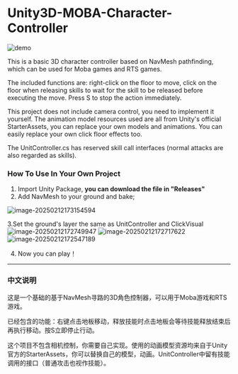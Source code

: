 # Unity3D-MOBA-Character-Controller

![demo](https://github.com/user-attachments/assets/4bf90355-51a9-49b3-99df-7c89a89db88c)

This is a basic 3D character controller based on NavMesh pathfinding, which can be used for Moba games and RTS games.

The included functions are: right-click on the floor to move, click on the floor when releasing skills to wait for the skill to be released before executing the move. Press S to stop the action immediately.

This project does not include camera control, you need to implement it yourself. The animation model resources used are all from Unity's official StarterAssets, you can replace your own models and animations. You can easily replace your own click floor effects too.

The UnitController.cs has reserved skill call interfaces (normal attacks are also regarded as skills).

### How To Use In Your Own Project

1. Import Unity Package, **you can download the file in "Releases"**
2. Add NavMesh to your ground and bake;

![image-20250212173154594](https://github.com/user-attachments/assets/ed4bf1a4-ffcf-49aa-bfa3-4c10e4e76a5b)

3.Set the ground's layer the same as  UnitController and ClickVisual
![image-20250212172749947](https://github.com/user-attachments/assets/27994f85-f519-4795-aa6d-ccd3b1f653cd)
![image-20250212172717622](https://github.com/user-attachments/assets/343589d8-0c2e-4462-b142-b406da191a0e)
![image-20250212172547189](https://github.com/user-attachments/assets/da75782e-b8a5-4b85-ae7b-e070e81186c1)

4. Now you can play！




---

### 中文说明

这是一个基础的基于NavMesh寻路的3D角色控制器，可以用于Moba游戏和RTS游戏。

已经包含的功能：右键点击地板移动，释放技能时点击地板会等待技能释放结束后再执行移动。按S立即停止行动。

这个项目不包含相机控制，你需要自己实现。使用的动画模型资源均来自于Unity官方的StarterAssets，你可以替换自己的模型，动画。UnitController中留有技能调用的接口（普通攻击也视作技能）。
